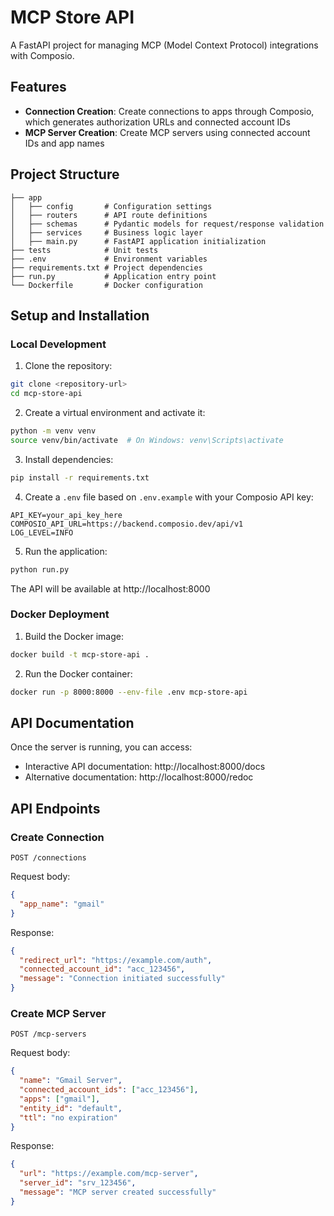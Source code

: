 # MCP Store API

A FastAPI project for managing MCP (Model Context Protocol) integrations with Composio.

## Features

- **Connection Creation**: Create connections to apps through Composio, which generates authorization URLs and connected account IDs
- **MCP Server Creation**: Create MCP servers using connected account IDs and app names

## Project Structure

```
├── app
│   ├── config       # Configuration settings
│   ├── routers      # API route definitions
│   ├── schemas      # Pydantic models for request/response validation
│   ├── services     # Business logic layer
│   ├── main.py      # FastAPI application initialization
├── tests            # Unit tests 
├── .env             # Environment variables
├── requirements.txt # Project dependencies
├── run.py           # Application entry point
└── Dockerfile       # Docker configuration
```

## Setup and Installation

### Local Development

1. Clone the repository:
```bash
git clone <repository-url>
cd mcp-store-api
```

2. Create a virtual environment and activate it:
```bash
python -m venv venv
source venv/bin/activate  # On Windows: venv\Scripts\activate
```

3. Install dependencies:
```bash
pip install -r requirements.txt
```

4. Create a `.env` file based on `.env.example` with your Composio API key:
```
API_KEY=your_api_key_here
COMPOSIO_API_URL=https://backend.composio.dev/api/v1
LOG_LEVEL=INFO
```

5. Run the application:
```bash
python run.py
```

The API will be available at http://localhost:8000

### Docker Deployment

1. Build the Docker image:
```bash
docker build -t mcp-store-api .
```

2. Run the Docker container:
```bash
docker run -p 8000:8000 --env-file .env mcp-store-api
```

## API Documentation

Once the server is running, you can access:
- Interactive API documentation: http://localhost:8000/docs
- Alternative documentation: http://localhost:8000/redoc

## API Endpoints

### Create Connection

```
POST /connections
```

Request body:
```json
{
  "app_name": "gmail"
}
```

Response:
```json
{
  "redirect_url": "https://example.com/auth",
  "connected_account_id": "acc_123456",
  "message": "Connection initiated successfully"
}
```

### Create MCP Server

```
POST /mcp-servers
```

Request body:
```json
{
  "name": "Gmail Server",
  "connected_account_ids": ["acc_123456"],
  "apps": ["gmail"],
  "entity_id": "default",
  "ttl": "no expiration"
}
```

Response:
```json
{
  "url": "https://example.com/mcp-server",
  "server_id": "srv_123456",
  "message": "MCP server created successfully"
}
```
